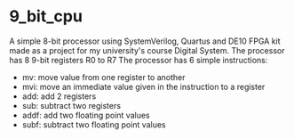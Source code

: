# 9_bit_cpu
A simple 8-bit processor using SystemVerilog, Quartus and DE10 FPGA kit made as a project for my university's course Digital System.
The processor has 8 9-bit registers R0 to R7
The processor has 6 simple instructions: 
- mv: move value from one register to another
- mvi: move an immediate value given in the instruction to a register
- add: add 2 registers
- sub: subtract two registers
- addf: add two floating point values
- subf: subtract two floating point values
